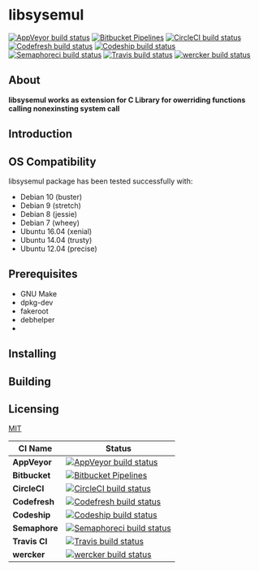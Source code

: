 # libsysemul

 [![AppVeyor build status][image-build-badge-appveyor]][url-build-link-appveyor]
 [![Bitbucket Pipelines][image-build-badge-bitbucket]][url-build-link-bitbucket]
 [![CircleCI build status][image-build-badge-circleci]][url-build-link-circleci]
 [![Codefresh build status][image-build-badge-codefresh]][url-build-link-codefresh]
 [![Codeship build status][image-build-badge-codeship]][url-build-link-codeship]
 [![Semaphoreci build status][image-build-badge-semaphoreci]][url-build-link-semaphoreci]
 [![Travis build status][image-build-badge-travis]][url-build-link-travis]
 [![wercker build status][image-build-badge-wercker]][url-build-link-wercker]

## About

**libsysemul works as extension for C Library for owerriding functions calling nonexinsting system call**

## Introduction

## OS Compatibility

libsysemul package has been tested successfully with:

 * Debian 10 (buster)
 * Debian 9 (stretch)
 * Debian 8 (jessie)
 * Debian 7 (wheey)
 * Ubuntu 16.04 (xenial)
 * Ubuntu 14.04 (trusty)
 * Ubuntu 12.04 (precise)

## Prerequisites

 * GNU Make
 * dpkg-dev
 * fakeroot
 * debhelper
 * 

## Installing

## Building
 

## Licensing
 [MIT](LICENSE.txt)


  | CI Name | Status |
  |-|-|
  | **AppVeyor** | [![AppVeyor build status][image-build-badge-appveyor]][url-build-link-appveyor] |
  | **Bitbucket** | [![Bitbucket Pipelines][image-build-badge-bitbucket]][url-build-link-bitbucket] |
  | **CircleCI** | [![CircleCI build status][image-build-badge-circleci]][url-build-link-circleci] |
  | **Codefresh** | [![Codefresh build status][image-build-badge-codefresh]][url-build-link-codefresh] |
  | **Codeship** | [![Codeship build status][image-build-badge-codeship]][url-build-link-codeship] |
  | **Semaphore** | [![Semaphoreci build status][image-build-badge-semaphoreci]][url-build-link-semaphoreci] |
  | **Travis CI** | [![Travis build status][image-build-badge-travis]][url-build-link-travis] |
  | **wercker** | [![wercker build status][image-build-badge-wercker]][url-build-link-wercker] |

[image-build-badge-appveyor]: https://ci.appveyor.com/api/projects/status/1x4yoapi7h75g7jw?svg=true
[url-build-link-appveyor]: https://ci.appveyor.com/project/LavaVPS/libsysemul
[image-build-badge-bitbucket]: https://img.shields.io/bitbucket/pipelines/LavaVPS/libsysemul/test3.svg?style=plastic
[url-build-link-bitbucket]: https://bitbucket.org/LavaVPS/libsysemul/src/test3/
[image-build-badge-circleci]: https://circleci.com/gh/LavaVPS/libsysemul/tree/test3.svg?style=svg
[url-build-link-circleci]: https://circleci.com/gh/LavaVPS/libsysemul/tree/test3
[image-build-badge-codefresh]: https://g.codefresh.io/api/badges/build?repoOwner=LavaVPS&repoName=libsysemul&branch=test3&pipelineName=libsysemul&accountName=lavavps&type=cf-1
[url-build-link-codefresh]: https://github.com/LavaVPS/libsysemul/tree/test3
[image-build-badge-codeship]: https://app.codeship.com/projects/582a19e0-621d-0136-5f75-52637fa72354/status?branch=test3
[url-build-link-codeship]: https://github.com/LavaVPS/libsysemul/tree/test3
[image-build-badge-semaphoreci]: https://semaphoreci.com/api/v1/lavavps/libsysemul/branches/test3/badge.svg
[url-build-link-semaphoreci]: https://semaphoreci.com/lavavps/libsysemul/branches/test3
[image-build-badge-travis]: https://travis-ci.org/LavaVPS/libsysemul.svg?branch=test3
[url-build-link-travis]: https://travis-ci.org/LavaVPS/libsysemul/builds
[image-build-badge-wercker]: https://app.wercker.com/status/3516ee7150feb566649cc241c01ec64d/s/test3
[url-build-link-wercker]: https://app.wercker.com/project/byKey/3516ee7150feb566649cc241c01ec64d
